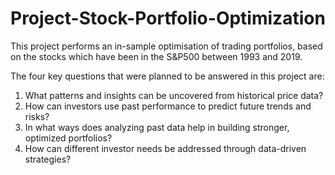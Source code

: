 # Project-Stock-Portfolio-Optimization
This project performs an in-sample optimisation of trading portfolios, based on the stocks which have been in the S&amp;P500 between 1993 and 2019.

The four key questions that were planned to be answered in this project are:
1. What patterns and insights can be uncovered from historical price data?
2. How can investors use past performance to predict future trends and risks?
3. In what ways does analyzing past data help in building stronger, optimized portfolios?
4. How can different investor needs be addressed through data-driven strategies?
